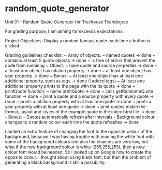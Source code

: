 # random_quote_generator
 Unit 01 - Random Quote Generator for Treehouse Techdegree

For grading purpose, I am aiming for exceeds expectations.

Project Objectives: Display a random famous quote each time a button is clicked

Grading guidelines checklist:
  ~ Array of objects:
    ~ named quotes -> done
    ~ contains at least 5 quote objects -> done
    ~ is free of errors that prevent the code from runninng
  ~ Object:
    ~ have quote and source properties -> done
    ~ at least one object has citation property -> done
    ~ at least one object has year property -> done
      ~ Bonus:
        ~ At least one object has at least one additional property, such as tags -> done (I added tags) 
        ~ At least one additional property prints to the page with the its quote -> done
  ~ printQuote function:
    ~ name printQuote -> done
    ~ calls getRandomeQuote function -> done
    ~ print a quote and a source property with every quote -> done
    ~ prints a citation property with at leas one quote -> done
    ~ prints a year property with at least one quote -> done
    ~ print quotes match the format, layout and styles of the example quote in the index.html file -> done
      - Bonus:
        - Quotes automatically refresh after intervals 
        - Background colour changes to a random colour each time the quote refreshes -> done

I added an extra feature of changing the font to the opposite colour of the background, because I was having trouble with reading the white font with some of the background colours and also the chances are very low, but what if the new background colour is white (255,255,255), then a new colour font would be needed. So I looked up on Google how to create the opposite colour. I thought about using black font, but then the problem of generating a black background is still a possibility.